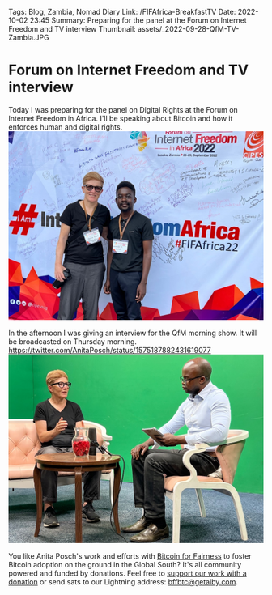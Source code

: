 Tags: Blog, Zambia, Nomad Diary
Link: /FIFAfrica-BreakfastTV
Date: 2022-10-02 23:45
Summary: Preparing for the panel at the Forum on Internet Freedom and TV interview
Thumbnail: assets/_2022-09-28-QfM-TV-Zambia.JPG

# Forum on Internet Freedom and TV interview

Today I was preparing for the panel on Digital Rights at the Forum on Internet Freedom in Africa. I'll be speaking about Bitcoin and how it enforces human and digital rights. 
![Meeting with Emmanuel who is organizing my talk at the University of Zambia](assets/_2022-09-28-Emmanuel.JPG)

In the afternoon I was giving an interview for the QfM morning show. It will be broadcasted on Thursday morning. 
https://twitter.com/AnitaPosch/status/1575187882431619077
![Guest at QfM Zambia for their morning show](assets/_2022-09-28-QfM-TV-Zambia.JPG)


You like Anita Posch's work and efforts with [Bitcoin for Fairness](https://bffbtc.org) to foster Bitcoin adoption on the ground in the Global South? It's all community powered and funded by donations. Feel free to [support our work with a donation](https://anita.link/donate) or send sats to our Lightning address: bffbtc@getalby.com.